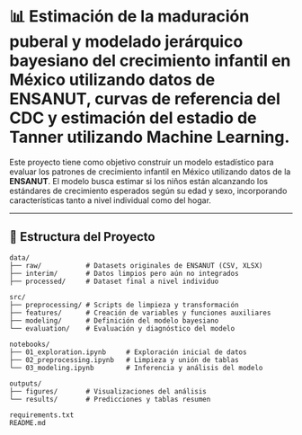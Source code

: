 
# 📊 Estimación de la maduración puberal y modelado jerárquico bayesiano del crecimiento infantil en México utilizando datos de ENSANUT, curvas de referencia del CDC y estimación del estadio de Tanner utilizando Machine Learning.

Este proyecto tiene como objetivo construir un modelo estadístico para evaluar los patrones de crecimiento infantil en México utilizando datos de la **ENSANUT**. El modelo busca estimar si los niños están alcanzando los estándares de crecimiento esperados según su edad y sexo, incorporando características tanto a nivel individual como del hogar.

---

## 📁 Estructura del Proyecto

```text
data/
├── raw/           # Datasets originales de ENSANUT (CSV, XLSX)
├── interim/       # Datos limpios pero aún no integrados
├── processed/     # Dataset final a nivel individuo

src/
├── preprocessing/ # Scripts de limpieza y transformación
├── features/      # Creación de variables y funciones auxiliares
├── modeling/      # Definición del modelo bayesiano
└── evaluation/    # Evaluación y diagnóstico del modelo

notebooks/
├── 01_exploration.ipynb     # Exploración inicial de datos
├── 02_preprocessing.ipynb   # Limpieza y unión de tablas
└── 03_modeling.ipynb        # Inferencia y análisis del modelo

outputs/
├── figures/       # Visualizaciones del análisis
└── results/       # Predicciones y tablas resumen

requirements.txt
README.md
